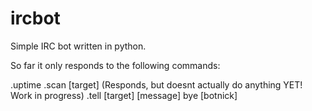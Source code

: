 # ircbot
Simple IRC bot written in python.

So far it only responds to the following commands:

.uptime
.scan [target] (Responds, but doesnt actually do anything YET! Work in progress)
.tell [target] [message]
bye [botnick]
